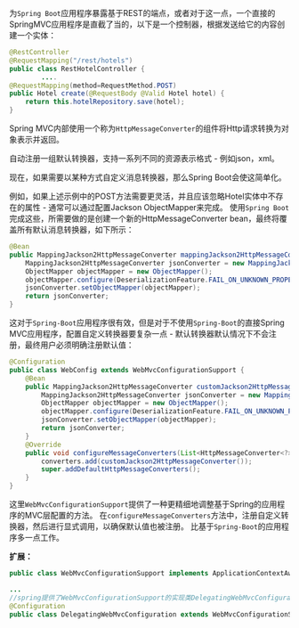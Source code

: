为`Spring Boot`应用程序暴露基于REST的端点，或者对于这一点，一个直接的SpringMVC应用程序是直截了当的，以下是一个控制器，根据发送给它的内容创建一个实体：

```java
@RestController
@RequestMapping("/rest/hotels")
public class RestHotelController {
        ....
@RequestMapping(method=RequestMethod.POST)
public Hotel create(@RequestBody @Valid Hotel hotel) {
    return this.hotelRepository.save(hotel);
}
```

Spring MVC内部使用一个称为`HttpMessageConverter`的组件将Http请求转换为对象表示并返回。

自动注册一组默认转换器，支持一系列不同的资源表示格式 - 例如json，xml。

现在，如果需要以某种方式自定义消息转换器，那么Spring Boot会使这简单化。 

例如，如果上述示例中的POST方法需要更灵活，并且应该忽略Hotel实体中不存在的属性 - 通常可以通过配置Jackson ObjectMapper来完成。
使用`Spring Boot`完成这些，所需要做的是创建一个新的HttpMessageConverter bean，最终将覆盖所有默认消息转换器，如下所示：
```java
@Bean
public MappingJackson2HttpMessageConverter mappingJackson2HttpMessageConverter() {
    MappingJackson2HttpMessageConverter jsonConverter = new MappingJackson2HttpMessageConverter();
    ObjectMapper objectMapper = new ObjectMapper();
    objectMapper.configure(DeserializationFeature.FAIL_ON_UNKNOWN_PROPERTIES, false);
    jsonConverter.setObjectMapper(objectMapper);
    return jsonConverter;
}
```
这对于`Spring-Boot`应用程序很有效，但是对于不使用`Spring-Boot`的直接Spring MVC应用程序，配置自定义转换器要复杂一点 - 默认转换器默认情况下不会注册，最终用户必须明确注册默认值：

```java
@Configuration
public class WebConfig extends WebMvcConfigurationSupport {
    @Bean
    public MappingJackson2HttpMessageConverter customJackson2HttpMessageConverter() {
        MappingJackson2HttpMessageConverter jsonConverter = new MappingJackson2HttpMessageConverter();
        ObjectMapper objectMapper = new ObjectMapper();
        objectMapper.configure(DeserializationFeature.FAIL_ON_UNKNOWN_PROPERTIES, false);
        jsonConverter.setObjectMapper(objectMapper);
        return jsonConverter;
    }
    @Override
    public void configureMessageConverters(List<HttpMessageConverter<?>> converters) {
        converters.add(customJackson2HttpMessageConverter());
        super.addDefaultHttpMessageConverters();
    }
}
```
这里`WebMvcConfigurationSupport`提供了一种更精细地调整基于Spring的应用程序的MVC层配置的方法。 
在`configureMessageConverters`方法中，注册自定义转换器，然后进行显式调用，以确保默认值也被注册。 
比基于`Spring-Boot`的应用程序多一点工作。

**扩展：**
```java
public class WebMvcConfigurationSupport implements ApplicationContextAware, ServletContextAware {}

...
//spring提供了WebMvcConfigurationSupport的实现类DelegatingWebMvcConfiguration
@Configuration
public class DelegatingWebMvcConfiguration extends WebMvcConfigurationSupport {}
```